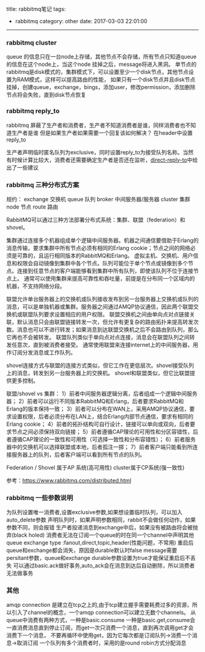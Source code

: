 title: rabbitmq笔记
tags:
  - rabbitmq
category: other
date: 2017-03-03 22:01:00

---
### rabbitmq cluster
queue 的信息只在一台node上存储，其他节点不会存储，所有节点只知道queue的信息在这个node上，当这个node 挂掉之后，message将进入黑洞。
单节点的rabbitmq是disk模式的，集群模式下，可以设置至少一个disk节点，其他节点设置为RAM模式，这样可以提高路由的性能，
如果只有一个disk节点并且disk节点挂掉，创建queue，exchange，bings，添加user，修改permission，添加删除节点将会失败，直到disk节点恢复

### rabbitmq reply_to
rabbitmq 屏蔽了生产者和消费者，生产者不知道消费者是谁，同样消费者也不知道生产者是谁
但是如果生产者如果需要一个回复该如何解决？
在header中设置reply_to

生产者声明临时匿名队列为exclusive，同时设置reply_to为接受队列名称。当然有时候计算比较大，消费者还需要确定生产者是否还在监听，[direct-reply-to](http://www.rabbitmq.com/direct-reply-to.html)中给出了一些建议

### rabbitmq 三种分布式方案
规约：
exchange 交换机
queue      队列
broker      中间服务器/服务器
cluster     集群
node       节点
route       路由

RabbitMQ可以通过三种方法部署分布式系统：集群、联盟（federation）和shovel。

集群通过连接多个机器组成单个逻辑中间服务器。机器之间通信要借助于Erlang的消息传输，要求集群中所有节点必须有相同的Erlang cookie；节点之间的网络必须是可靠的，且运行相同版本的RabbitMQ和Erlang。
虚拟主机、交换机、用户信息和权限会自动镜像到集群中各个节点。队列可能位于单个节点或镜像到多个节点。连接到任意节点的客户端能够看到集群中所有队列，即使该队列不位于连接节点上。
通常可以使用集群来提高可靠性和吞吐量，前提是在分布同一个区域内的机器，不支持网络分段。

联盟允许单台服务器上的交换机或队列接收发布到另一台服务器上交换机或队列的消息，可以是单独机器或集群。服务器之间通过AMQP协议通信，因此两个联盟交换机或联盟队列要求设置相应的用户权限。
联盟交换机之间由单向点对点链接关联，默认消息只会由联盟链接转发一次，但允许有更复杂的路由拓扑来提高转发次数。消息也可以不进行转发；如果消息到达联盟交换机之后不会路由到队列，那么它再也不会被转发。
联盟队列类似于单向点对点连接，消息会在联盟队列之间转发任意次，直到被消费者接受。
通常使用联盟来连接internet上的中间服务器，用作订阅分发消息或工作队列。

shovel连接方式与联盟的连接方式类似，但它工作在更低层次。shovel接受队列上的消息，转发到另一台服务器上的交换机。
shovel和联盟类似，但它比联盟提供更多控制。

联盟/shovel vs 集群：
1）前者中间服务器逻辑分离，后者组成一个逻辑中间服务器；
2）前者可以运行不同版本RabbitMQ和Erlang，后者要求RabbitMQ和Erlang的版本保持一致；
3）前者可以分布在WAN上，采用AMQP协议通信，要求设置权限，后者必须分布在LAN上，结合Erlang内部节点通信，要求有相同的Erlang cookie；
4）前者的拓扑结构可自行设计，链接可以单向或双向，后者要求节点之间必须保持双向链接；
5）前者遵循CAP理论的可用性和分区容错性，后者遵循CAP理论的一致性和可用性（可选择一致性和分布容错性）；
6）前者服务器中的交换机可以选择联盟或本地，后者孤注一掷；
7）前者客户端只能看到所连接服务器上的队列，后者客户端可以看到所有节点的队列。


Federation / Shovel 属于AP 系统(高可用性)   cluster属于CP系统(强一致性)

参考：https://www.rabbitmq.com/distributed.html


### rabbitmq 一些参数说明
为队列设置唯一消费者,设置exclusive参数,如果想设置临时队列，可以加入auto_delete参数
声明队列时，如果声明参数相同，rabbit不会做任何动作，如果参数不同，则会报错
生产者投递消息到exchange中后，如果没有被路由将会被抛弃(black holed)
消费者无法在订阅一个queue的时在同一个channel中声明其他queue
exchange type :fanout,direct,topic,header(性能问题，不常用)
重启后queue和exchange都会消失，原因是durable默认时false
message需要persitant参数，queue和exchange durable参数设置为true才能保证重启后不丢失
可以通过basic.ack做好事务,auto_ack会在消息到达后自动删除，所以消费者无法做事务

### 其他
amqp connection 是建立在tcp之上的,由于tcp建立握手需要耗费过多的资源，所以引入了channel的概念，一个amqp connection可以建立无数个channels。
从queue中消费有两种方式，一种是basic.consume 一种是basic.get,consume会一直消费消息直到停止订阅，而get一次只消费一个消息，直到再次调用get才会消费下一个消息，
不要再循环中使用get，因为它每次都是订阅队列->消费一个消息->取消订阅
一个队列有多个消费者时，采用的是round robin方式分配消息